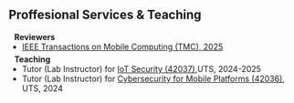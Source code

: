 ## Proffesional Services & Teaching

<h4 style="margin:0 10px 0;">Reviewers</h4>

<ul style="margin:0 0 5px;">
  <li><a href="https://ieeexplore.ieee.org/xpl/RecentIssue.jsp?punumber=7755"><autocolor>IEEE Transactions on Mobile Computing (TMC), 2025</autocolor></a></li>
</li>
</ul>

<h4 style="margin:0 10px 0;">Teaching</h4>

<ul style="margin:0 0 20px;">
  <li>Tutor (Lab Instructor) for <a href="https://coursehandbook.uts.edu.au/subject/2025/42037" target="_blank">
      IoT Security (42037)</a>,UTS, 2024-2025</li>
  <li>Tutor (Lab Instructor) for <a href="https://coursehandbook.uts.edu.au/subject/2025/42036" target="_blank">
      Cybersecurity for Mobile Platforms (42036)</a>, UTS, 2024</li>
</ul>
